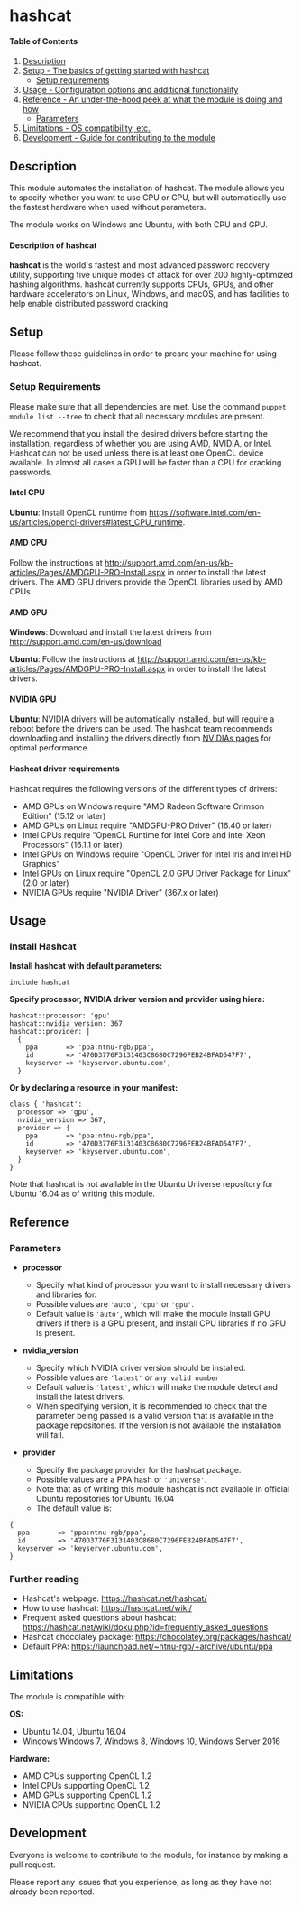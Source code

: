 # hashcat

#### Table of Contents

1. [Description](#description)
1. [Setup - The basics of getting started with hashcat](#setup)
    * [Setup requirements](#setup-requirements)
1. [Usage - Configuration options and additional functionality](#usage)
1. [Reference - An under-the-hood peek at what the module is doing and how](#reference)
    * [Parameters](#parameters)
1. [Limitations - OS compatibility, etc.](#limitations)
1. [Development - Guide for contributing to the module](#development)

## Description

This module automates the installation of hashcat.
The module allows you to specify whether you want to use CPU or GPU, but will automatically use the fastest hardware when used without parameters.

The module works on Windows and Ubuntu, with both CPU and GPU.

#### Description of hashcat

**hashcat** is the world's fastest and most advanced password recovery utility, supporting five unique modes of attack for over 200 highly-optimized hashing algorithms. hashcat currently supports CPUs, GPUs, and other hardware accelerators on Linux, Windows, and macOS, and has facilities to help enable distributed password cracking.

## Setup

Please follow these guidelines in order to preare your machine for using hashcat.

### Setup Requirements

Please make sure that all dependencies are met. Use the command `puppet module list --tree` to check that all necessary modules are present.

We recommend that you install the desired drivers before starting the installation, regardless of whether you are using AMD, NVIDIA, or Intel.
Hashcat can not be used unless there is at least one OpenCL device available. In almost all cases a GPU will be faster than a CPU for cracking passwords.

#### Intel CPU
**Ubuntu**: Install OpenCL runtime from <https://software.intel.com/en-us/articles/opencl-drivers#latest_CPU_runtime>.

#### AMD CPU
Follow the instructions at <http://support.amd.com/en-us/kb-articles/Pages/AMDGPU-PRO-Install.aspx> in order to install the latest drivers. The AMD GPU drivers provide the OpenCL libraries used by AMD CPUs.

#### AMD GPU
**Windows**: Download and install the latest drivers from <http://support.amd.com/en-us/download>

**Ubuntu**: Follow the instructions at <http://support.amd.com/en-us/kb-articles/Pages/AMDGPU-PRO-Install.aspx> in order to install the latest drivers.

#### NVIDIA GPU
**Ubuntu**: NVIDIA drivers will be automatically installed, but will require a reboot before the drivers can be used.
The hashcat team recommends downloading and installing the drivers directly from [NVIDIAs pages](http://www.nvidia.com/Download/index.aspx) for optimal performance.

#### Hashcat driver requirements
Hashcat requires the following versions of the different types of drivers:

+ AMD GPUs on Windows require "AMD Radeon Software Crimson Edition" (15.12 or later)
+ AMD GPUs on Linux require "AMDGPU-PRO Driver" (16.40 or later) 
+ Intel CPUs require "OpenCL Runtime for Intel Core and Intel Xeon Processors" (16.1.1 or later)
+ Intel GPUs on Windows require "OpenCL Driver for Intel Iris and Intel HD Graphics"
+ Intel GPUs on Linux require "OpenCL 2.0 GPU Driver Package for Linux" (2.0 or later)
+ NVIDIA GPUs require "NVIDIA Driver" (367.x or later)

## Usage

### Install Hashcat
**Install hashcat with default parameters:**

```
include hashcat
```

**Specify processor, NVIDIA driver version and provider using hiera:**
```
hashcat::processor: 'gpu'
hashcat::nvidia_version: 367
hashcat::provider: |
  {
    ppa       => 'ppa:ntnu-rgb/ppa',
    id        => '470D3776F3131403C8680C7296FEB24BFAD547F7',
    keyserver => 'keyserver.ubuntu.com',
  }
```
**Or by declaring a resource in your manifest:**

```
class { 'hashcat':
  processor => 'gpu',
  nvidia_version => 367,
  provider => {
    ppa       => 'ppa:ntnu-rgb/ppa',
    id        => '470D3776F3131403C8680C7296FEB24BFAD547F7',
    keyserver => 'keyserver.ubuntu.com',
  }
}
```
Note that hashcat is not available in the Ubuntu Universe repository for Ubuntu 16.04 as of writing this module.

## Reference

### Parameters
* **processor**
  * Specify what kind of processor you want to install necessary drivers and libraries for.
  * Possible values are `'auto'`, `'cpu'` or `'gpu'`.
  * Default value is `'auto'`, which will make the module install GPU drivers if there is a GPU present, and install CPU libraries if no GPU is present.

* **nvidia_version**
  * Specify which NVIDIA driver version should be installed.
  * Possible values are `'latest'` or `any valid number`
  * Default value is `'latest'`, which will make the module detect and install the latest drivers.
  * When specifying version, it is recommended to check that the parameter being passed is a valid version that is available in the package repositories. If the version is not available the installation will fail.

* **provider**
  * Specify the package provider for the hashcat package.
  * Possible values are a PPA hash or `'universe'`.
  * Note that as of writing this module hashcat is not available in official Ubuntu repositories for Ubuntu 16.04
  * The default value is: 
```
{
  ppa       => 'ppa:ntnu-rgb/ppa',
  id        => '470D3776F3131403C8680C7296FEB24BFAD547F7',
  keyserver => 'keyserver.ubuntu.com',
}
```

### Further reading
+ Hashcat's webpage: <https://hashcat.net/hashcat/>
+ How to use hashcat: <https://hashcat.net/wiki/>
+ Frequent asked questions about hashcat: <https://hashcat.net/wiki/doku.php?id=frequently_asked_questions>
+ Hashcat chocolatey package: <https://chocolatey.org/packages/hashcat/>
+ Default PPA: <https://launchpad.net/~ntnu-rgb/+archive/ubuntu/ppa>

## Limitations

The module is compatible with:

**OS:**

+ Ubuntu 14.04, Ubuntu 16.04
+ Windows Windows 7, Windows 8, Windows 10, Windows Server 2016 

**Hardware:**

+ AMD CPUs supporting OpenCL 1.2
+ Intel CPUs supporting OpenCL 1.2
+ AMD GPUs supporting OpenCL 1.2
+ NVIDIA CPUs supporting OpenCL 1.2

## Development

Everyone is welcome to contribute to the module, for instance by making a pull request.

Please report any issues that you experience, as long as they have not already been reported.
